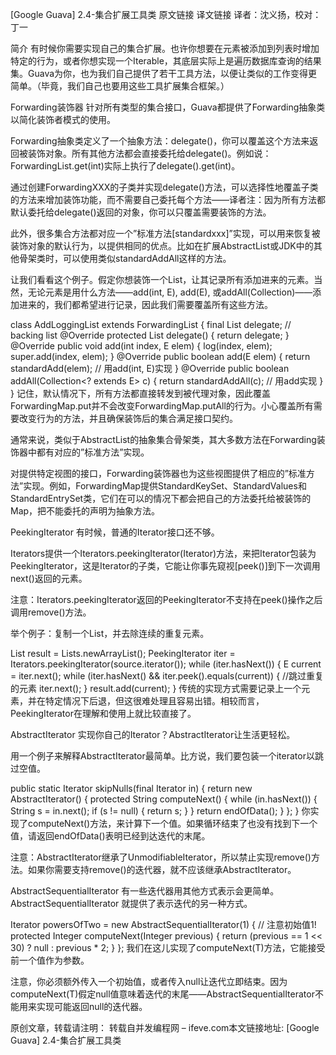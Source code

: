 [Google Guava] 2.4-集合扩展工具类
原文链接 译文链接 译者：沈义扬，校对：丁一

简介
有时候你需要实现自己的集合扩展。也许你想要在元素被添加到列表时增加特定的行为，或者你想实现一个Iterable，其底层实际上是遍历数据库查询的结果集。Guava为你，也为我们自己提供了若干工具方法，以便让类似的工作变得更简单。（毕竟，我们自己也要用这些工具扩展集合框架。）

Forwarding装饰器
针对所有类型的集合接口，Guava都提供了Forwarding抽象类以简化装饰者模式的使用。

Forwarding抽象类定义了一个抽象方法：delegate()，你可以覆盖这个方法来返回被装饰对象。所有其他方法都会直接委托给delegate()。例如说：ForwardingList.get(int)实际上执行了delegate().get(int)。

通过创建ForwardingXXX的子类并实现delegate()方法，可以选择性地覆盖子类的方法来增加装饰功能，而不需要自己委托每个方法——译者注：因为所有方法都默认委托给delegate()返回的对象，你可以只覆盖需要装饰的方法。

此外，很多集合方法都对应一个”标准方法[standardxxx]”实现，可以用来恢复被装饰对象的默认行为，以提供相同的优点。比如在扩展AbstractList或JDK中的其他骨架类时，可以使用类似standardAddAll这样的方法。

让我们看看这个例子。假定你想装饰一个List，让其记录所有添加进来的元素。当然，无论元素是用什么方法——add(int, E), add(E), 或addAll(Collection)——添加进来的，我们都希望进行记录，因此我们需要覆盖所有这些方法。

class AddLoggingList<E> extends ForwardingList<E> {
    final List<E> delegate; // backing list
    @Override protected List<E> delegate() {
        return delegate;
    }
    @Override public void add(int index, E elem) {
        log(index, elem);
        super.add(index, elem);
    }
    @Override public boolean add(E elem) {
        return standardAdd(elem); // 用add(int, E)实现
    }
    @Override public boolean addAll(Collection<? extends E> c) {
        return standardAddAll(c); // 用add实现
    }
}
记住，默认情况下，所有方法都直接转发到被代理对象，因此覆盖ForwardingMap.put并不会改变ForwardingMap.putAll的行为。小心覆盖所有需要改变行为的方法，并且确保装饰后的集合满足接口契约。

通常来说，类似于AbstractList的抽象集合骨架类，其大多数方法在Forwarding装饰器中都有对应的”标准方法”实现。

对提供特定视图的接口，Forwarding装饰器也为这些视图提供了相应的”标准方法”实现。例如，ForwardingMap提供StandardKeySet、StandardValues和StandardEntrySet类，它们在可以的情况下都会把自己的方法委托给被装饰的Map，把不能委托的声明为抽象方法。

PeekingIterator
有时候，普通的Iterator接口还不够。

Iterators提供一个Iterators.peekingIterator(Iterator)方法，来把Iterator包装为PeekingIterator，这是Iterator的子类，它能让你事先窥视[peek()]到下一次调用next()返回的元素。

注意：Iterators.peekingIterator返回的PeekingIterator不支持在peek()操作之后调用remove()方法。

举个例子：复制一个List，并去除连续的重复元素。

List<E> result = Lists.newArrayList();
PeekingIterator<E> iter = Iterators.peekingIterator(source.iterator());
while (iter.hasNext()) {
    E current = iter.next();
    while (iter.hasNext() && iter.peek().equals(current)) {
        //跳过重复的元素
        iter.next();
    }
    result.add(current);
}
传统的实现方式需要记录上一个元素，并在特定情况下后退，但这很难处理且容易出错。相较而言，PeekingIterator在理解和使用上就比较直接了。

AbstractIterator
实现你自己的Iterator？AbstractIterator让生活更轻松。

用一个例子来解释AbstractIterator最简单。比方说，我们要包装一个iterator以跳过空值。

public static Iterator<String> skipNulls(final Iterator<String> in) {
    return new AbstractIterator<String>() {
        protected String computeNext() {
            while (in.hasNext()) {
                String s = in.next();
                if (s != null) {
                    return s;
                }
            }
            return endOfData();
        }
    };
}
你实现了computeNext()方法，来计算下一个值。如果循环结束了也没有找到下一个值，请返回endOfData()表明已经到达迭代的末尾。

注意：AbstractIterator继承了UnmodifiableIterator，所以禁止实现remove()方法。如果你需要支持remove()的迭代器，就不应该继承AbstractIterator。

AbstractSequentialIterator
有一些迭代器用其他方式表示会更简单。AbstractSequentialIterator 就提供了表示迭代的另一种方式。

Iterator<Integer> powersOfTwo = new AbstractSequentialIterator<Integer>(1) { // 注意初始值1!
    protected Integer computeNext(Integer previous) {
        return (previous == 1 << 30) ? null : previous * 2;
    }
};
我们在这儿实现了computeNext(T)方法，它能接受前一个值作为参数。

注意，你必须额外传入一个初始值，或者传入null让迭代立即结束。因为computeNext(T)假定null值意味着迭代的末尾——AbstractSequentialIterator不能用来实现可能返回null的迭代器。

原创文章，转载请注明： 转载自并发编程网 – ifeve.com本文链接地址: [Google Guava] 2.4-集合扩展工具类